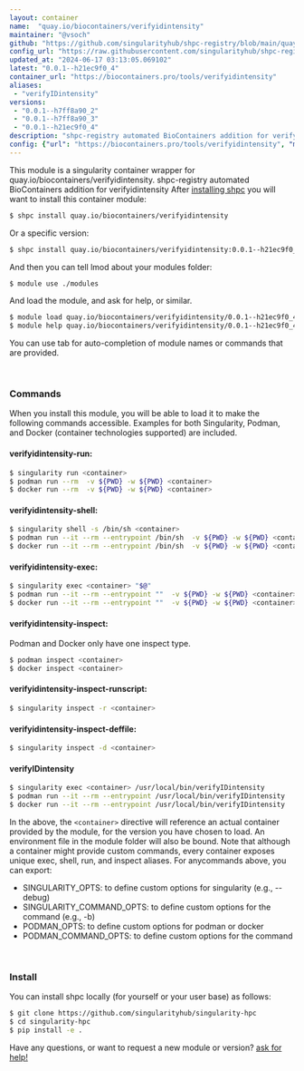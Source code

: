 ```yaml
---
layout: container
name:  "quay.io/biocontainers/verifyidintensity"
maintainer: "@vsoch"
github: "https://github.com/singularityhub/shpc-registry/blob/main/quay.io/biocontainers/verifyidintensity/container.yaml"
config_url: "https://raw.githubusercontent.com/singularityhub/shpc-registry/main/quay.io/biocontainers/verifyidintensity/container.yaml"
updated_at: "2024-06-17 03:13:05.069102"
latest: "0.0.1--h21ec9f0_4"
container_url: "https://biocontainers.pro/tools/verifyidintensity"
aliases:
 - "verifyIDintensity"
versions:
 - "0.0.1--h7ff8a90_2"
 - "0.0.1--h7ff8a90_3"
 - "0.0.1--h21ec9f0_4"
description: "shpc-registry automated BioContainers addition for verifyidintensity"
config: {"url": "https://biocontainers.pro/tools/verifyidintensity", "maintainer": "@vsoch", "description": "shpc-registry automated BioContainers addition for verifyidintensity", "latest": {"0.0.1--h21ec9f0_4": "sha256:1cbf30f262ddc0ad1559b61f3ea6212b316a10ebb2078218b5907b62e5912dec"}, "tags": {"0.0.1--h7ff8a90_2": "sha256:bd0fd29d2513849dc3d258d99ac25235672c7be4fd49f89410cf8441a3833c65", "0.0.1--h7ff8a90_3": "sha256:6e7e98a8248d6a8cae5b13c9d77c1a8648777325461f829cae66ffb904f383c4", "0.0.1--h21ec9f0_4": "sha256:1cbf30f262ddc0ad1559b61f3ea6212b316a10ebb2078218b5907b62e5912dec"}, "docker": "quay.io/biocontainers/verifyidintensity", "aliases": {"verifyIDintensity": "/usr/local/bin/verifyIDintensity"}}
---
```


This module is a singularity container wrapper for quay.io/biocontainers/verifyidintensity.
shpc-registry automated BioContainers addition for verifyidintensity
After [installing shpc](#install) you will want to install this container module:


```bash
$ shpc install quay.io/biocontainers/verifyidintensity
```

Or a specific version:

```bash
$ shpc install quay.io/biocontainers/verifyidintensity:0.0.1--h21ec9f0_4
```

And then you can tell lmod about your modules folder:

```bash
$ module use ./modules
```

And load the module, and ask for help, or similar.

```bash
$ module load quay.io/biocontainers/verifyidintensity/0.0.1--h21ec9f0_4
$ module help quay.io/biocontainers/verifyidintensity/0.0.1--h21ec9f0_4
```

You can use tab for auto-completion of module names or commands that are provided.

<br>

### Commands

When you install this module, you will be able to load it to make the following commands accessible.
Examples for both Singularity, Podman, and Docker (container technologies supported) are included.

#### verifyidintensity-run:

```bash
$ singularity run <container>
$ podman run --rm  -v ${PWD} -w ${PWD} <container>
$ docker run --rm  -v ${PWD} -w ${PWD} <container>
```

#### verifyidintensity-shell:

```bash
$ singularity shell -s /bin/sh <container>
$ podman run --it --rm --entrypoint /bin/sh  -v ${PWD} -w ${PWD} <container>
$ docker run --it --rm --entrypoint /bin/sh  -v ${PWD} -w ${PWD} <container>
```

#### verifyidintensity-exec:

```bash
$ singularity exec <container> "$@"
$ podman run --it --rm --entrypoint ""  -v ${PWD} -w ${PWD} <container> "$@"
$ docker run --it --rm --entrypoint ""  -v ${PWD} -w ${PWD} <container> "$@"
```

#### verifyidintensity-inspect:

Podman and Docker only have one inspect type.

```bash
$ podman inspect <container>
$ docker inspect <container>
```

#### verifyidintensity-inspect-runscript:

```bash
$ singularity inspect -r <container>
```

#### verifyidintensity-inspect-deffile:

```bash
$ singularity inspect -d <container>
```


#### verifyIDintensity

```bash
$ singularity exec <container> /usr/local/bin/verifyIDintensity
$ podman run --it --rm --entrypoint /usr/local/bin/verifyIDintensity   -v ${PWD} -w ${PWD} <container> -c " $@"
$ docker run --it --rm --entrypoint /usr/local/bin/verifyIDintensity   -v ${PWD} -w ${PWD} <container> -c " $@"
```



In the above, the `<container>` directive will reference an actual container provided
by the module, for the version you have chosen to load. An environment file in the
module folder will also be bound. Note that although a container
might provide custom commands, every container exposes unique exec, shell, run, and
inspect aliases. For anycommands above, you can export:

 - SINGULARITY_OPTS: to define custom options for singularity (e.g., --debug)
 - SINGULARITY_COMMAND_OPTS: to define custom options for the command (e.g., -b)
 - PODMAN_OPTS: to define custom options for podman or docker
 - PODMAN_COMMAND_OPTS: to define custom options for the command

<br>

### Install

You can install shpc locally (for yourself or your user base) as follows:

```bash
$ git clone https://github.com/singularityhub/singularity-hpc
$ cd singularity-hpc
$ pip install -e .
```

Have any questions, or want to request a new module or version? [ask for help!](https://github.com/singularityhub/singularity-hpc/issues)